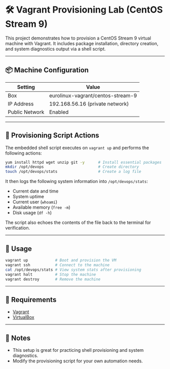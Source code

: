 
# 🛠 Vagrant Provisioning Lab (CentOS Stream 9)

This project demonstrates how to provision a CentOS Stream 9 virtual machine with Vagrant. It includes package installation, directory creation, and system diagnostics output via a shell script.

---

## 📦 Machine Configuration

| Setting        | Value                               |
|----------------|--------------------------------------|
| Box            | eurolinux-vagrant/centos-stream-9    |
| IP Address     | 192.168.56.16 (private network)       |
| Public Network | Enabled                              |

---

## 📂 Provisioning Script Actions

The embedded shell script executes on `vagrant up` and performs the following actions:

```bash
yum install httpd wget unzip git -y      # Install essential packages
mkdir /opt/devops                        # Create directory
touch /opt/devops/stats                  # Create a log file
```

It then logs the following system information into `/opt/devops/stats`:
- Current date and time
- System uptime
- Current user (`whoami`)
- Available memory (`free -m`)
- Disk usage (`df -h`)

The script also echoes the contents of the file back to the terminal for verification.

---

## 🚦 Usage

```bash
vagrant up            # Boot and provision the VM
vagrant ssh           # Connect to the machine
cat /opt/devops/stats # View system stats after provisioning
vagrant halt          # Stop the machine
vagrant destroy       # Remove the machine
```

---

## 🔗 Requirements

- [Vagrant](https://www.vagrantup.com/)
- [VirtualBox](https://www.virtualbox.org/)

---

## 📘 Notes

- This setup is great for practicing shell provisioning and system diagnostics.
- Modify the provisioning script for your own automation needs.
